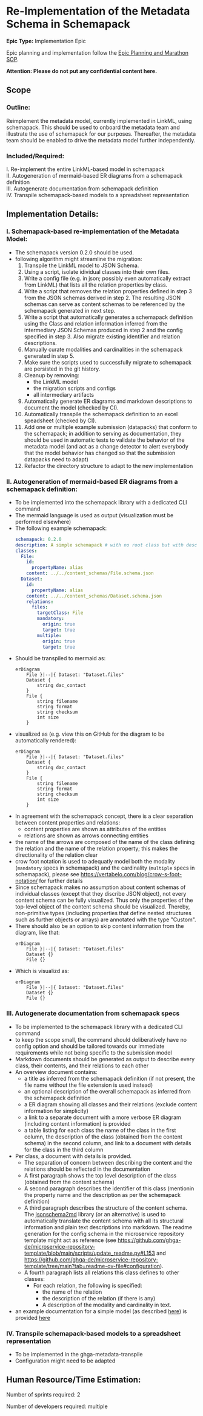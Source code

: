 # Re-Implementation of the Metadata Schema in Schemapack
**Epic Type:** Implementation Epic

Epic planning and implementation follow the
[Epic Planning and Marathon SOP](https://docs.ghga-dev.de/main/sops/sop001_epic_planning.html).

**Attention: Please do not put any confidential content here.**

## Scope
### Outline:
Reimplement the metadata model, currently implemented in LinkML, using schemapack.
This should be used to onboard the metadata team and illustrate the use of schemapack for our purposes.
Thereafter, the metadata team should be enabled to drive the metadata model further independently.


### Included/Required:
I. Re-implement the entire LinkML-based model in schemapack  
II. Autogeneration of mermaid-based ER diagrams from a schemapack definition  
III. Autogenerate documentation from schemapack definition  
IV. Transpile schemapack-based models to a spreadsheet representation  

## Implementation Details:
### I. Schemapack-based re-implementation of the Metadata Model:
- The schemapack version 0.2.0 should be used.
- following algorithm might streamline the migration:
  1. Transpile the LinkML model to JSON Schema.
  2. Using a script, isolate idividual classes into their own files.
  3. Write a config file (e.g. in json; possibly even automatically extract from LinkML)
     that lists all the relation properties by class.
  4. Write a script that removes the relation properties defined in step 3 from the JSON schemas
     derived in step 2. The resulting JSON schemas can serve as content schemas to be referenced
     by the schemapack generated in next step.
  5. Write a script that automatically generates a schemapack definition using the Class and relation
     information inferred from the intermediary JSON Schemas produced in step 2 and the config
     specified in step 3. Also migrate existing identifier and relation descriptions.
  6. Manually curate modalities and cardinalities in the schemapack generated in step 5.
  7. Make sure the scripts used to successfully migrate to schemapack are persisted in the
     git history.
  8. Cleanup by removing:
     - the LinkML model
     - the migration scripts and configs
     - all intermediary artifacts
  9. Automatically generate ER diagrams and markdown descriptions to document the model
     (checked by CI).
  10. Automatically transpile the schemapack definition to an excel speadsheet
      (checked by CI).
  10. Add one or multiple example submission (datapacks) that conform to the schemapack;
  in addition to serving as documentation, they should be used in automatic
  tests to validate the behavior of the metadata model (and act as a change
  detector to alert everybody that the model behavior has changed so that
  the submission datapacks need to adapt)
  11. Refactor the directory structure to adapt to the new implementation

### II. Autogeneration of mermaid-based ER diagrams from a schemapack definition:
- To be implemented into the schemapack library with a dedicated CLI command
- The mermaid language is used as output (visualization must be performed
  elsewhere)
- The following example schemapack:
  ```yaml
  schemapack: 0.2.0
  description: A simple schemapack # with no root class but with descriptions.
  classes:
    File:
      id:
        propertyName: alias
      content: ../../content_schemas/File.schema.json
    Dataset:
      id:
        propertyName: alias
      content: ../../content_schemas/Dataset.schema.json
      relations:
        files:
          targetClass: File
          mandatory:
            origin: true
            target: true
          multiple:
            origin: true
            target: true
    ```
- Should be transpiled to mermaid as:
  ```
  erDiagram
      File }|--|{ Dataset: "Dataset.files"
      Dataset {
          string dac_contact
      }
      File {
          string filename
          string format
          string checksum
          int size
      }
  ```
- visualized as (e.g. view this on GitHub for the diagram to be automatically rendered):
  ```mermaid
  erDiagram
      File }|--|{ Dataset: "Dataset.files"
      Dataset {
          string dac_contact
      }
      File {
          string filename
          string format
          string checksum
          int size
      }
  ```
- In agreement with the schemapack concept, there
  is a clear separation between content properties and
  relations:
  - content properties are shown as attributes of the
    entities
  - relations are shown as arrows connecting entities
- the name of the arrows are composed of the name of
  the class defining the relation and the name of the
  relation property; this makes the directionality of
  the relation clear
- crow foot notation is used to adequatly model both
  the modality (`mandatory` specs in schemapack) and
  the cardinality (`multiple` specs in schemapack),
  please see https://vertabelo.com/blog/crow-s-foot-notation/
  for further details
- Since schemapack makes no assumption about content
  schemas of individual classes (except that they
  discribe JSON object), not every content schema can
  be fully visualized. Thus only the properties of
  the top-level object of the content schema should be
  visualized. Thereby, non-primitive types (including
  properties that define nested structures such as
  further objects or arrays) are annotated with the type
  "Custom".
- There should also be an option to skip content
  information from the diagram, like that:
  ```
  erDiagram
      File }|--|{ Dataset: "Dataset.files"
      Dataset {}
      File {}
  ```
- Which is visualizd as:
  ```mermaid
  erDiagram
      File }|--|{ Dataset: "Dataset.files"
      Dataset {}
      File {}
  ```

### III. Autogenerate documentation from schemapack specs
- To be implemented to the schemapack library with a dedicated CLI command
- to keep the scope small, the command should
  deliberatively have no config option and should be
  tailored towards our immediate requirements while not
  being specific to the submission model
- Markdown documents should be generated as output to
  describe every class, their contents, and their
  relations to each other
- An overview document contains:
  - a title as inferred from the schemapack definition (if
    not present, the file name without the file extension
    is used instead)
  - an optional description of the overall schemapack
    as inferred from the schemapack definition
  - a ER diagram showing all classes and their relations (exclude
    content information for simplicity)
  - a link to a separate document with a more verbose ER diagram
    (including content information) is provided
  - a table listing for each class the name of the class in the first
    column, the description of the class (obtained from the content
    schema) in the second column, and link to a document with details for
    the class in the third column
- Per class, a document with details is provided.
  - The separation of concern between describing the content
    and the relations should be reflected in the documentation
  - A first paragraph shows the top level description of the class
    (obtained from the content schema)
  - A second paragraph describes the identifier of this class
    (mentionin the property name and the description as per
    the schemapack definition)
  - A third paragraph describes the structure of the content schema.
    The [jsonschema2md](https://pypi.org/project/jsonschema2md/) library
    (or an alternative) is used to automatically translate the content
    schema with all its structural information and plain text descriptions
    into markdown. The readme generation for the config schema in the
    microservice repository template might act as reference
    (see https://github.com/ghga-de/microservice-repository-template/blob/main/scripts/update_readme.py#L153
    and https://github.com/ghga-de/microservice-repository-template/tree/main?tab=readme-ov-file#configuration).
  - A fourth paragraph lists all relations this class defines to other classes:
    - For each relation, the following is specified:
      - the name of the relation
      - the description of the relation (if there is any)
      - A description of the modality and cardinality in text.
- an example documentation for a simple model (as
  described
  [here](./examples/schemapack/simple_relations.schemapack.yaml))
  is provided [here](./examples/docs/overview.md)

### IV. Transpile schemapack-based models to a spreadsheet representation
- To be implemented in the ghga-metadata-transpile
- Configuration might need to be adapted


## Human Resource/Time Estimation:

Number of sprints required: 2

Number of developers required: multiple

